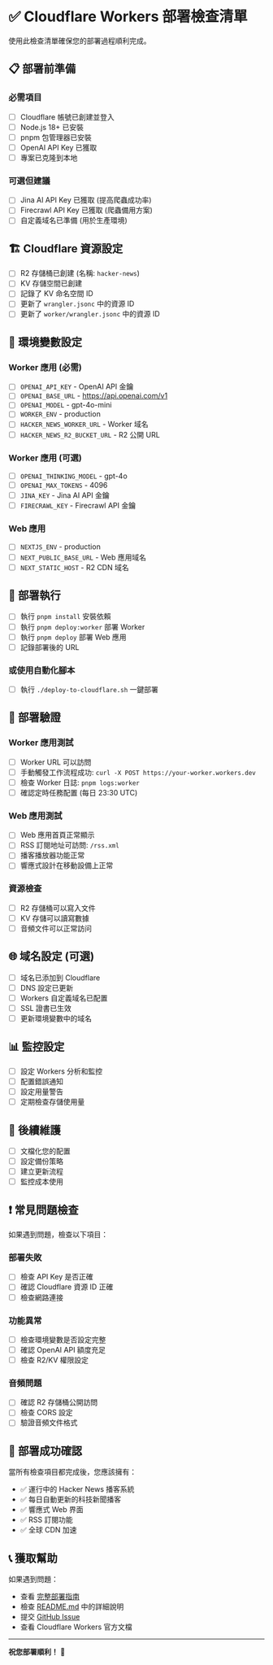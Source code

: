 # ✅ Cloudflare Workers 部署檢查清單

使用此檢查清單確保您的部署過程順利完成。

## 📋 部署前準備

### 必需項目
- [ ] Cloudflare 帳號已創建並登入
- [ ] Node.js 18+ 已安裝
- [ ] pnpm 包管理器已安裝
- [ ] OpenAI API Key 已獲取
- [ ] 專案已克隆到本地

### 可選但建議
- [ ] Jina AI API Key 已獲取 (提高爬蟲成功率)
- [ ] Firecrawl API Key 已獲取 (爬蟲備用方案)
- [ ] 自定義域名已準備 (用於生產環境)

## 🏗️ Cloudflare 資源設定

- [ ] R2 存儲桶已創建 (名稱: `hacker-news`)
- [ ] KV 存儲空間已創建
- [ ] 記錄了 KV 命名空間 ID
- [ ] 更新了 `wrangler.jsonc` 中的資源 ID
- [ ] 更新了 `worker/wrangler.jsonc` 中的資源 ID

## 🔐 環境變數設定

### Worker 應用 (必需)
- [ ] `OPENAI_API_KEY` - OpenAI API 金鑰
- [ ] `OPENAI_BASE_URL` - https://api.openai.com/v1
- [ ] `OPENAI_MODEL` - gpt-4o-mini
- [ ] `WORKER_ENV` - production
- [ ] `HACKER_NEWS_WORKER_URL` - Worker 域名
- [ ] `HACKER_NEWS_R2_BUCKET_URL` - R2 公開 URL

### Worker 應用 (可選)
- [ ] `OPENAI_THINKING_MODEL` - gpt-4o
- [ ] `OPENAI_MAX_TOKENS` - 4096
- [ ] `JINA_KEY` - Jina AI API 金鑰
- [ ] `FIRECRAWL_KEY` - Firecrawl API 金鑰

### Web 應用
- [ ] `NEXTJS_ENV` - production
- [ ] `NEXT_PUBLIC_BASE_URL` - Web 應用域名
- [ ] `NEXT_STATIC_HOST` - R2 CDN 域名

## 🚀 部署執行

- [ ] 執行 `pnpm install` 安裝依賴
- [ ] 執行 `pnpm deploy:worker` 部署 Worker
- [ ] 執行 `pnpm deploy` 部署 Web 應用
- [ ] 記錄部署後的 URL

### 或使用自動化腳本
- [ ] 執行 `./deploy-to-cloudflare.sh` 一鍵部署

## 🧪 部署驗證

### Worker 應用測試
- [ ] Worker URL 可以訪問
- [ ] 手動觸發工作流程成功: `curl -X POST https://your-worker.workers.dev`
- [ ] 檢查 Worker 日誌: `pnpm logs:worker`
- [ ] 確認定時任務配置 (每日 23:30 UTC)

### Web 應用測試
- [ ] Web 應用首頁正常顯示
- [ ] RSS 訂閱地址可訪問: `/rss.xml`
- [ ] 播客播放器功能正常
- [ ] 響應式設計在移動設備上正常

### 資源檢查
- [ ] R2 存儲桶可以寫入文件
- [ ] KV 存儲可以讀寫數據
- [ ] 音頻文件可以正常訪问

## 🌐 域名設定 (可選)

- [ ] 域名已添加到 Cloudflare
- [ ] DNS 設定已更新
- [ ] Workers 自定義域名已配置
- [ ] SSL 證書已生效
- [ ] 更新環境變數中的域名

## 📊 監控設定

- [ ] 設定 Workers 分析和監控
- [ ] 配置錯誤通知
- [ ] 設定用量警告
- [ ] 定期檢查存儲使用量

## 🔧 後續維護

- [ ] 文檔化您的配置
- [ ] 設定備份策略
- [ ] 建立更新流程
- [ ] 監控成本使用

## ❗ 常見問題檢查

如果遇到問題，檢查以下項目：

### 部署失敗
- [ ] 檢查 API Key 是否正確
- [ ] 確認 Cloudflare 資源 ID 正確
- [ ] 檢查網路連接

### 功能異常
- [ ] 檢查環境變數是否設定完整
- [ ] 確認 OpenAI API 額度充足
- [ ] 檢查 R2/KV 權限設定

### 音頻問題
- [ ] 確認 R2 存儲桶公開訪問
- [ ] 檢查 CORS 設定
- [ ] 驗證音頻文件格式

## 🎉 部署成功確認

當所有檢查項目都完成後，您應該擁有：

- ✅ 運行中的 Hacker News 播客系統
- ✅ 每日自動更新的科技新聞播客
- ✅ 響應式 Web 界面
- ✅ RSS 訂閱功能
- ✅ 全球 CDN 加速

## 📞 獲取幫助

如果遇到問題：
- 查看 [完整部署指南](./CLOUDFLARE-DEPLOY.md)
- 檢查 [README.md](./README.md) 中的詳細說明
- 提交 [GitHub Issue](https://github.com/ccbikai/hacker-news/issues)
- 查看 Cloudflare Workers 官方文檔

---

**祝您部署順利！** 🚀